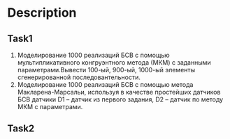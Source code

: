 # Description
## Task1
1. Моделирование 1000 реализаций БСВ с помощью мультипликативного конгруэнтного метода (МКМ) с заданными параметрами.Вывести 100-ый, 900-ый, 1000-ый элементы сгенерированной последовантельности.
2. Моделирование 1000 реализаций БСВ с помощью метода Макларена-Марсальи, используя в качестве простейших датчиков БСВ датчики D1 – датчик из первого задания, D2 – датчик по методу МКМ с параметрами.

## Task2

